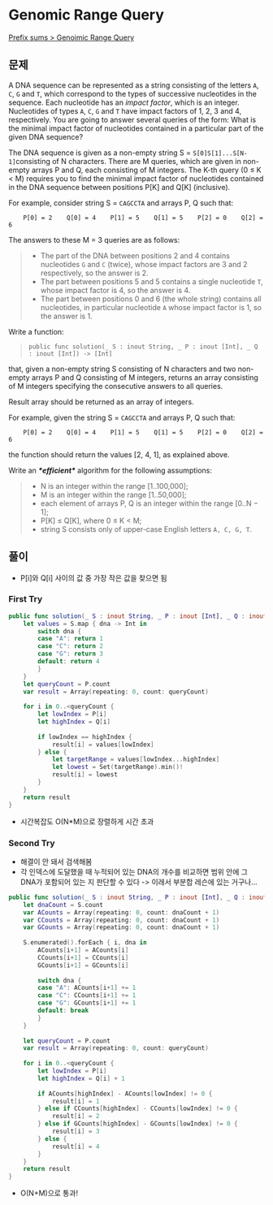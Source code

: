 # Genomic Range Query

[Prefix sums > Genoimic Range Query](https://app.codility.com/programmers/lessons/5-prefix_sums/genomic_range_query/)



## 문제

A DNA sequence can be represented as a string consisting of the letters `A`, `C`, `G` and `T`, which correspond to the types of successive nucleotides in the sequence. Each nucleotide has an *impact factor*, which is an integer. Nucleotides of types `A`, `C`, `G` and `T` have impact factors of 1, 2, 3 and 4, respectively. You are going to answer several queries of the form: What is the minimal impact factor of nucleotides contained in a particular part of the given DNA sequence?

The DNA sequence is given as a non-empty string S = `S[0]S[1]...S[N-1]`consisting of N characters. There are M queries, which are given in non-empty arrays P and Q, each consisting of M integers. The K-th query (0 ≤ K < M) requires you to find the minimal impact factor of nucleotides contained in the DNA sequence between positions P[K] and Q[K] (inclusive).

For example, consider string S = `CAGCCTA` and arrays P, Q such that:

```
    P[0] = 2    Q[0] = 4    P[1] = 5    Q[1] = 5    P[2] = 0    Q[2] = 6
```

The answers to these M = 3 queries are as follows:

> - The part of the DNA between positions 2 and 4 contains nucleotides `G` and `C` (twice), whose impact factors are 3 and 2 respectively, so the answer is 2.
> - The part between positions 5 and 5 contains a single nucleotide `T`, whose impact factor is 4, so the answer is 4.
> - The part between positions 0 and 6 (the whole string) contains all nucleotides, in particular nucleotide `A` whose impact factor is 1, so the answer is 1.

Write a function:

> ```
> public func solution(_ S : inout String, _ P : inout [Int], _ Q : inout [Int]) -> [Int]
> ```

that, given a non-empty string S consisting of N characters and two non-empty arrays P and Q consisting of M integers, returns an array consisting of M integers specifying the consecutive answers to all queries.

Result array should be returned as an array of integers.

For example, given the string S = `CAGCCTA` and arrays P, Q such that:

```
    P[0] = 2    Q[0] = 4    P[1] = 5    Q[1] = 5    P[2] = 0    Q[2] = 6
```

the function should return the values [2, 4, 1], as explained above.

Write an ***\*efficient\**** algorithm for the following assumptions:

> - N is an integer within the range [1..100,000];
> - M is an integer within the range [1..50,000];
> - each element of arrays P, Q is an integer within the range [0..N − 1];
> - P[K] ≤ Q[K], where 0 ≤ K < M;
> - string S consists only of upper-case English letters `A, C, G, T`.





## 풀이 

- P[i]와 Q[i] 사이의 값 중 가장 작은 값을  찾으면 됨



### First Try

```swift
public func solution(_ S : inout String, _ P : inout [Int], _ Q : inout [Int]) -> [Int] {
    let values = S.map { dna -> Int in
        switch dna {
        case "A": return 1
        case "C": return 2
        case "G": return 3
        default: return 4
        }
    }
    let queryCount = P.count
    var result = Array(repeating: 0, count: queryCount)
    
    for i in 0..<queryCount {
        let lowIndex = P[i]
        let highIndex = Q[i]
        
        if lowIndex == highIndex {
            result[i] = values[lowIndex]
        } else {
            let targetRange = values[lowIndex...highIndex]
            let lowest = Set(targetRange).min()!
            result[i] = lowest
        }
    }
    return result
}
```

- 시간복잡도 O(N*M)으로 장렬하게 시간 초과



### Second Try

- 해결이 안 돼서 검색해봄
- 각 인덱스에 도달했을 때 누적되어 있는 DNA의 개수를 비교하면 범위 안에 그 DNA가 포함되어 있는 지 판단할 수 있다 -> 이래서 부분합 레슨에 있는 거구나...

```swift
public func solution(_ S : inout String, _ P : inout [Int], _ Q : inout [Int]) -> [Int] {
    let dnaCount = S.count
    var ACounts = Array(repeating: 0, count: dnaCount + 1)
    var CCounts = Array(repeating: 0, count: dnaCount + 1)
    var GCounts = Array(repeating: 0, count: dnaCount + 1)
    
    S.enumerated().forEach { i, dna in
        ACounts[i+1] = ACounts[i]
        CCounts[i+1] = CCounts[i]
        GCounts[i+1] = GCounts[i]
        
        switch dna {
        case "A": ACounts[i+1] += 1
        case "C": CCounts[i+1] += 1
        case "G": GCounts[i+1] += 1
        default: break
        }
    }
    
    let queryCount = P.count
    var result = Array(repeating: 0, count: queryCount)
    
    for i in 0..<queryCount {
        let lowIndex = P[i]
        let highIndex = Q[i] + 1
        
        if ACounts[highIndex] - ACounts[lowIndex] != 0 {
            result[i] = 1
        } else if CCounts[highIndex] - CCounts[lowIndex] != 0 {
            result[i] = 2
        } else if GCounts[highIndex] - GCounts[lowIndex] != 0 {
            result[i] = 3
        } else {
            result[i] = 4
        }
    }
    return result
}
```

- O(N+M)으로 통과!
